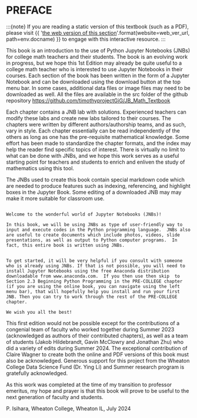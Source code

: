 # PREFACE

:::{note}
If you are reading a static version of this textbook (such as a PDF), please visit {{ '[the web version of this section]({website}/{path}.html)'.format(website=web_ver_url, path=env.docname) }} to engage with this interactive resource.
:::

This book is an introduction to the use of Python Jupyter Notebooks (JNBs) for college math teachers and their students. The book is an evolving work in progress, but we hope this 1st Edition may already be quite useful to a college math teacher who is interested to use Jupyter Notebooks in their courses.  Each section of the book has been written in the form of a Jupyter Notebook and can be downloaded using the download button at the top menu bar. In some cases, additional data files or image files may need to be downloaded as well. All the files are available in the src folder of the github repository https://github.com/timothyprojectGiG/JB_Math_Textbook   

Each chapter contains a JNB lab with solutions.  Experienced teachers can modify these labs and create new labs tailored to their courses. The chapters were written by different authors/authorship teams, and as such, vary in style. Each chapter essentially can be read independently of the others as long as one has the pre-requisite mathematical knowledge. Some effort has been made to standardize the chapter formats, and the index may help the reader find specific topics of interest. There is virtually no limit to what can be done with JNBs, and we hope this work serves as a useful starting point for teachers and students to enrich and enliven the study of mathematics using this tool.

The JNBs used to create this book contain special markdown code which are needed to produce features such as indexing, referencing, and highlight boxes in the Jupyter Book. Some editing of a downloaded JNB may may make it more suitable for classroom use.

```{admonition} To the First-Time Jupyter Notebook (JNB) User

Welcome to the wonderful world of Jupyter Notebooks (JNBs)!

In this book, we will be using JNBs as type of user-friendly way to input and execute codes in the Python programming language.  JNBs also are useful to create documents which include photos, videos, slide presentations, as well as output to Python computer programs.  In fact, this entire book is written using JNBs.


To get started, it will be very helpful if you consult with someone who is already using JNBs. If that is not possible, you will need to install Jupyter Notebooks using the free Anaconda distribution downloadable from www.anaconda.com.  If you then use then skip  to Section 2.3 Beginning Python Programming in the PRE-COLLEGE chapter (if you are using the online book, you can navigate using the left menu bar), that will hopefully help you install and run your first JNB. Then you can try to work through the rest of the PRE-COLLEGE chapter. 

We wish you all the best!
```

This first edition would not be possible except for the contributions of a congenial team of faculty who worked together during Summer 2023 (acknowledged as authors of their contributed chapters), as well as a team of students (Jakob Hildebrandt, Gavin McClowry and Jonathan Zhu) who did a variety of edits during Summer 2024. The exceptional contribution of Claire Wagner to create both the online and PDF versions of this book must also be acknowledged. Generous support for this project from the Wheaton College Data Science Fund (Dr. Ying Li) and Summer research program is gratefully acknowledged.    

As this work was completed at the time of my transition to professor emeritus, my hope and prayer is that this book will prove to be useful to the next generation of faculty and students.

P. Isihara, Wheaton College, Wheaton IL, July 2024
